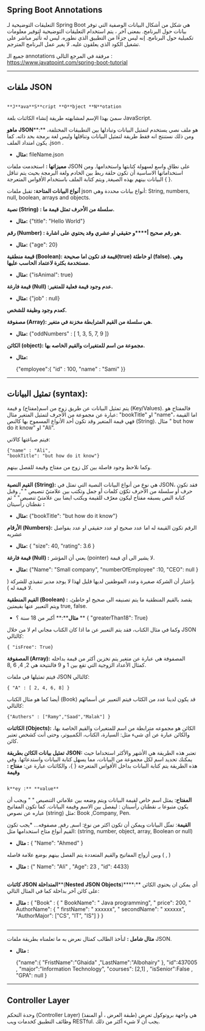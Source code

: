 
## Spring Boot Annotations

التعليقات التوضيحية لـ Spring Boot هي شكل من أشكال البيانات الوصفية التي توفر بيانات حول البرنامج. بمعنى آخر ، يتم استخدام التعليقات التوضيحية لتوفير معلومات تكميلية حول البرنامج. إنه ليس جزءًا من التطبيق الذي نطوره. ليس له تأثير مباشر على تشغيل الكود الذي يعلقون عليه. لا يغير عمل البرنامج المترجم.


جميع الـ annotations  مرفقة في المرجع التالي  :
https://www.javatpoint.com/spring-boot-tutorial


-----------


## **ملفات** **JSON**

 

                                                                                                            **J**ava**S**cript **O**bject **N**otation 

 سميَ بهذا الإسم لمشابهته طريقة إنشاء الكائنات بلغة JavaScript.

**ماهو** **JSON****:**
هو ملف نصي يستخدم لتمثيل البيانات وتبادلها بين التطبيقات المختلفة، ومن ذلك نستنتج انه فقط طريقة لتمثيل البيانات وتناقلها وليس لغة برمجة بحد ذاته. كما يكون امتداد الملف .json .

- **مثال:** fileName.json


**مميزاتها :**
استخدمت ملفات JSON على نطاق واسع لسهولة كتابتها واستخدامها. ومن استخداماتها الاساسية أن تكون حلقة ربط بين الخادم ولغة البرمجة بحيث يتم تناقل البيانات بينهم بهذه الصيغة, ويتم كتابة الملف باستخدام الأقواس المتعرجة  {  }.


**أنواع البيانات المتاحة:**
تقبل ملفات json  أنواع بيانات محددة وهي: String, numbers, null, boolean, arrays and objects.


**نصية (String) : سلسلة من الأحرف تمثل قيمة ما.**


- **مثال:**
    {"title": "Hello World"}


**رقم (Number) : هو رقم صحيح** **أ****و حقيقي او عشري وقد يحتوي على اشارة.**


- **مثال:**
    {"age": 20}


**قيمة منطقية  (Boolean): قيمة قد تكون اما صحيحة(true) او خاطئة (false). وهي مستخدمة بكثرة لاعتماد الحاسب عليها.**


- **مثال:**
    {"isAnimal": true}


**قيمة فارغة (Null) :عدم وجود قيمة فعلية للمتغير.**


- **مثال:**
    {"job" : null}

**كعدم وجود وظيفة للشخص.**


**مصفوفة (Array): هي سلسلة من القيم المترابطة مخزنة في متغير.**


-  **مثال:** 
    {"oddNumbers" : [ 1, 3, 5, 7, 9 ]}


**الكائن (object): مجموعة من اسم للمتغيرات والقيم الخاصه بها.**


- **مثال:** 
    
    {"employee":{ "id"  : 100, "name"  : "Sami" }}






----------





## **تمثيل البيانات (syntax):**

 
يتم تمثيل البيانات عن طريق زوج من اسم(مفتاح) و قيمة (Key/Values).
فالمفتاح هو عبارة عن مجموعة من الأحرف لتمثيل المتغير مثال: "bookTitle" او "name"،
اما القيمة فهي قيمة المتغير وقد تكون أحد الأنواع المسموح بها  كالنص (String).
مثال " but how do it know" او "Ali".

 فيتم صياغتها كالاتي: 

    {"name" : "Ali",
    "bookTitle": "but how do it know"}

وكما نلاحظ وجود فاصلة بين كل زوج من مفتاح وقيمة للفصل بينهم.






----------





**القيم النصية** **(****String****):**
هي نوع من أنواع البيانات النصية التي تمثل في JSON، فقد تكون حرف أو سلسلة من الأحرف تكوّن كلمات
أو جمل وتكتب بين علامتيّ تنصيص " ", وقبل كتابة النص يسبقه مفتاح  ليكون معرّف للقيمة ويكتب ايضا بين علامتيّ تنصيص" " ثم نقطتان رأسيتان **:**



- **مثال:**
    {"bookTitle": "but how do it know"}


**الأرقام (Numbers):**
الرقم تكون القيمة له اما عدد صحيح او عدد حقيقي او عدد بفواصل عشريه 


- **مثال:**
    { "size": 40,
      "rating": 3.6  }


**قيمة فارغة (Null) :**
يعني أن المؤشر (pointer)  لا يشير الى أي قيمة.


- **مثال:**
    {"Name": "Small company",
    "numberOfEmployee" :10,
    "CEO": null }

بإعتبار أن الشركة صغيرة وعدد الموظفين لديها قليل لهذا لا يوجد مدير تنفيذي للشركة ( لا قيمة له ).
  



**القيم المنطقية (Boolean) :**
يقصد بالقيم المنطقية ما يتم تصنيفه الى صحيح او خاطئ، ويتم التعبير عنها بقيمتين true, false.


- **مثال****:** أكبر من 18 سنة ؟ **
     { "greaterThan18": True}

 
 
 وكما في مثال الكتاب، فقد يتم التعبير عن ما اذا كان الكتاب مجاني ام لا من خلال JSON
كالتالي:


    { "isFree": True}


**المصفوفة (Array):**
المصفوفة هي عبارة عن متغير يتم تخزين أكثر من قيمة بداخله كمثال الأعداد الزوجية 
التي تقع بين 1 و 9 فالنتيحة هي 2, 4, 6 ,8. 
 
فيتم تمثيلها  في ملفات JSON كالتالي:


    { "A" : [ 2, 4, 6, 8] }

 
 أيضا كما هو مثال الكتاب (Book) قد يكون لدينا عدد من الكتَاب فيتم التعبير عن أسمائهم كالتالي:
 

    {"Authers" : ["Ramy","Saad","Malak"] }


    


**الكائنات  (Objects):**
 الكائن هو مجموعه مترابطة من اسم للمتغيرات والقيم الخاصة بها، والكائن عبارة عن أي شيء مثل: السيارة، الكتاب، الكمبيوتر، وحتى أنت كشخص تعتبر كائن.
 
 
 
**تمثيل بيانات الكائن بطريقة** **JSON:**
تعتبر هذه الطريقة هي الأشهر والأكثر استخداما حيث يمكنك تحديد اسم لكل مجموعة من البيانات، مما يسهل كتابة البيانات واستدعائها.
 وفي هذه الطريقة يتم كتابة البيانات بداخل الأقواس المتعرجة { }،
 والكائنات عبارة عن:
 **مفتاح : وقيمة**

                                                                                                                                         k**ey :** **value**

 
 
 
**المفتاح**: يمثل اسم خاص لقيمة البيانات ويتم وضعه بين علاماتي التنصيص "  " ويجب أن يكون 
متبوعا بـ نقطتان رأسيتان : ليفصل بين الاسم وقيمة البيانات.
 كما تكون المفاتيح عباره عن نصوص (string) مثل: Book ,Company, Pen.
  
**القيمة**: تمثّل البيانات ويمكن أن تكون اكثر من نوع: اسم, رقم, مصفوفه...
*يجب تكون القيم أنواع متاح استخدامها مثل: (string, number, object, array, Boolean or null)
 

- **مثال :**
    { "Name": "Ahmed" }

 
 وبين أزواج المفاتيح والقيم المتعددة يتم الفصل بينهم بوضع علامة فاصله ( , ) 
 

- **مثال :**
    {" Name": "Ali" , "Age": 23 , "id": 4433}

 
 

## 

**كائنات JSON المتداخلة****(****Nested JSON Objects****)****:**
 أي يمكن ان يحتوي الكائن على كائن آخر بداخلة كما في المثال التالي:
 

- **مثال :**
    {  "Book" :  {
             " BookName": " Java programming",
             " price": 200,
             " AuthorName": {
                              " firstName": " xxxxxx",
                              " secondName": " xxxxxx",
                              "AuthorMajor": ["CS", "IT", "IS"]
             }
      }




##  


----------


**مثال شامل :**
لنأخذ الطالب كمثال نعرض به ما تعلمناه بطريقة ملفات JSON.
 
 

- **مثال :**
    
    {"name":{ "FristName":"Ghaida" ,"LastName":"Albohairy" },
    "id":437005 ,
    "major":"Information Technology",
    "courses": [2,1] ,
    "isSenior":False ,
    "GPA": null
    }
    
    
    
-----------

## Controller Layer 

وحدة التحكم (Controller Layer) (طبقة العرض ، أو المنفذ) هي واجهة بروتوكول تعرض وظائف التطبيق كخدمات ويب RESTful. يجب أن لا شيء أكثر من ذلك.

